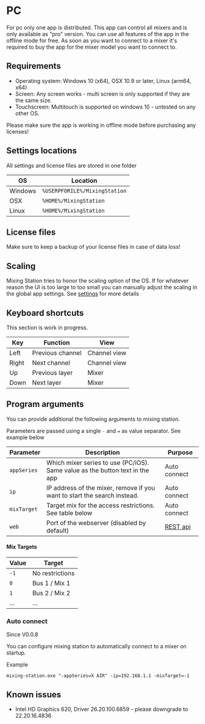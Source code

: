 # PC
For pc only one app is distributed. This app can control all mixers and is only available as "pro" version.
You can use all features of the app in the offline mode for free.
As soon as you want to connect to a mixer it's required to buy the app for the mixer model you want to connect to.

## Requirements
- Operating system: Windows 10 (x64), OSX 10.9 or later, Linux (arm64, x64)
- Screen: Any screen works - multi screen is only supported if they are the same size.
- Touchscreen: Multitouch is supported on windows 10 - untested on any other OS.

Please make sure the app is working in offline mode before purchasing any licenses!

## Settings locations
All settings and license files are stored in one folder

| OS | Location | 
| --- | --- |
| Windows | `%USERPFORILE%/MixingStation` |
| OSX | `%HOME%/MixingStation` |
| Linux | `%HOME%/MixingStation` |

## License files
Make sure to keep a backup of your license files in case of data loss!

## Scaling
Mixing Station tries to honor the scaling option of the OS.
If for whatever reason the UI is too large to too small you can manually adjust the scaling in the global app settings.
See [settings](../settings/global.md) for more details

## Keyboard shortcuts
This section is work in progress.

| Key | Function | View |
| --- | --- | --- |
| Left | Previous channel | Channel view |
| Right | Next channel | Channel view |
| Up | Previous layer | Mixer |
| Down | Next layer | Mixer |


## Program arguments
You can provide additional the following arguments to mixing station.

Parameters are passed using a single `-` and `=` as value separator. See example below

| Parameter | Description | Purpose |
| --- | --- | --- |
| `appSeries` | Which mixer series to use (PC/iOS). Same value as the button text in the app | Auto connect |
| `ip` | IP address of the mixer, remove if you want to start the search instead. | Auto connect |
| `mixTarget` | Target mix for the access restrictions. See table below | Auto connect |
| `web` | Port of the webserver (disabled by default) | [REST api](../integrations/rest.md) |

#### Mix Targets
| Value | Target |
| --- | --- |
| `-1` | No restrictions |
| `0` | Bus 1 / Mix 1 |
| `1` | Bus 2 / Mix 2 |
| ... | ... |


### Auto connect
Since V0.0.8

You can configure mixing station to automatically connect to a mixer on startup.

Example
```
mixing-station.exe "-appSeries=X AIR" -ip=192.168.1.1 -mixTarget=-1
```


## Known issues
- Intel  HD Graphics 620, Driver 26.20.100.6859 - please downgrade to 22.20.16.4836